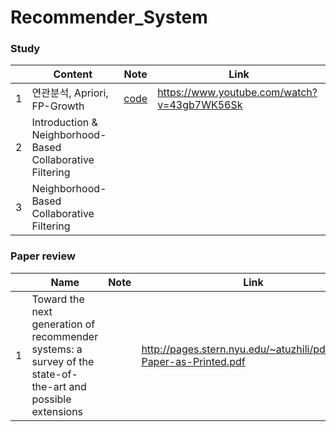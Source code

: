 # Recommender_System

### Study

|   | Content | Note |                    Link                    |
|---|------|---------------| ----------------------------|
| 1 | 연관분석, Apriori, FP-Growth | [code](Apriori.ipynb) | https://www.youtube.com/watch?v=43gb7WK56Sk |
| 2 | Introduction & Neighborhood-Based Collaborative Filtering |                 |             |
| 3 | Neighborhood-Based Collaborative Filtering   |                                             |                        |


### Paper review
|   | Name | Note |                    Link                    |
|---|------|---------------| ----------------------------|
| 1 |  Toward the next generation of recommender systems: a survey of the state-of-the-art and possible extensions |   | http://pages.stern.nyu.edu/~atuzhili/pdf/TKDE-Paper-as-Printed.pdf |

